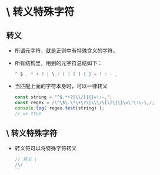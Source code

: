 # \ 转义特殊字符

## 转义

  - 所谓元字符，就是正则中有特殊含义的字符。

  - 所有结构里，用到的元字符总结如下：

    ```javascript
    ^ $ . * + ? | \ / ( ) [ ] { } = ! : - ,
    ```

  - 当匹配上面的字符本身时，可以一律转义

    ```javascript
    const string = "^$.*+?|\\/[]{}=!:-,";
    const regex = /\^\$\.\*\+\?\|\\\/\[\]\{\}\=\!\:\-\,/;
    console.log( regex.test(string) );
    // => true
    ```

## \ 转义特殊字符

  - 转义符可以将特殊字符转义

    ```javascript
    // 转义 \
    /\/
    ``
    ```


